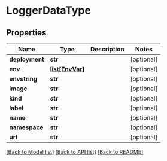 # LoggerDataType

## Properties
Name | Type | Description | Notes
------------ | ------------- | ------------- | -------------
**deployment** | **str** |  | [optional] 
**env** | [**list[EnvVar]**](EnvVar.md) |  | [optional] 
**envstring** | **str** |  | [optional] 
**image** | **str** |  | [optional] 
**kind** | **str** |  | [optional] 
**label** | **str** |  | [optional] 
**name** | **str** |  | [optional] 
**namespace** | **str** |  | [optional] 
**url** | **str** |  | [optional] 

[[Back to Model list]](../README.md#documentation-for-models) [[Back to API list]](../README.md#documentation-for-api-endpoints) [[Back to README]](../README.md)


